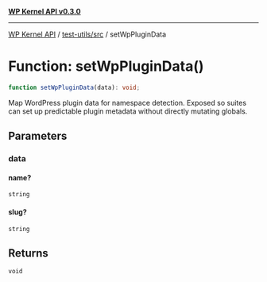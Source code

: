 [**WP Kernel API v0.3.0**](../../../README.md)

---

[WP Kernel API](../../../README.md) / [test-utils/src](../README.md) / setWpPluginData

# Function: setWpPluginData()

```ts
function setWpPluginData(data): void;
```

Map WordPress plugin data for namespace detection. Exposed so suites can set
up predictable plugin metadata without directly mutating globals.

## Parameters

### data

#### name?

`string`

#### slug?

`string`

## Returns

`void`
